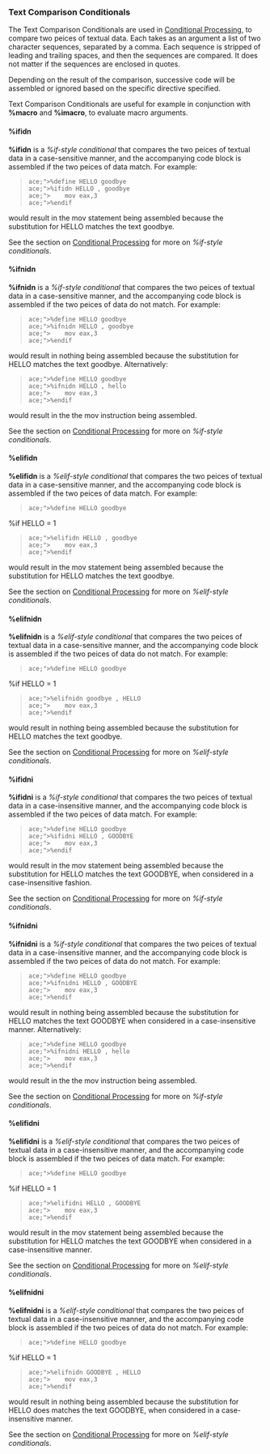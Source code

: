### Text Comparison Conditionals

 
 The Text Comparison Conditionals are used in [Conditional Processing](Conditional%20Processing.md), to compare two peices of textual data.  Each takes as an argument a list of two character sequences, separated by a comma.  Each sequence is stripped of leading and trailing spaces, and then the sequences are compared.  It does not matter if the sequences are enclosed in quotes.
 
 Depending on the result of the comparison, successive code will be assembled or ignored based on the specific directive specified.
 
 Text Comparison Conditionals are useful for example in conjunction with **%macro** and **%imacro**, to evaluate macro arguments.


#### %ifidn

 **%ifidn** is a _%if-style conditional_ that compares the two peices of textual data in a case-sensitive manner, and the accompanying code block is assembled if the two peices of data match.  For example:
 
>     ace;">%define HELLO goodbye
>     ace;">%ifidn HELLO , goodbye
>     ace;">    mov eax,3
>     ace;">%endif
 
 would result in the mov statement being assembled because the substitution for HELLO matches the text goodbye.
 
 See the section on [Conditional Processing](Conditional%20Processing.md) for more on _%if-style conditionals_.


#### %ifnidn

  **%ifnidn** is a _%if-style conditional_ that compares the two peices of textual data in a case-sensitive manner, and the accompanying code block is assembled if the two peices of data do not match.  For example:
 
>     ace;">%define HELLO goodbye
>     ace;">%ifnidn HELLO , goodbye
>     ace;">    mov eax,3
>     ace;">%endif
 
 would result in nothing being assembled because the substitution for HELLO matches the text goodbye.  Alternatively:
 
>     ace;">%define HELLO goodbye
>     ace;">%ifnidn HELLO , hello
>     ace;">    mov eax,3
>     ace;">%endif
 
 would result in the the mov instruction being assembled.
 
 See the section on [Conditional Processing](Conditional%20Processing.md) for more on _%if-style conditionals_.


#### %elifidn

 **%elifidn** is a _%elif-style conditional_ that compares the two peices of textual data in a case-sensitive manner, and the accompanying code block is assembled if the two peices of data match.  For example:
 
>     ace;">%define HELLO goodbye
 %if HELLO = 1
>     ace;">%elifidn HELLO , goodbye
>     ace;">    mov eax,3
>     ace;">%endif
 
 would result in the mov statement being assembled because the substitution for HELLO matches the text goodbye.
 
 See the section on [Conditional Processing](Conditional%20Processing.md) for more on _%elif-style conditionals_.


####


#### %elifnidn

  **%elifnidn** is a _%elif-style conditional_ that compares the two peices of textual data in a case-sensitive manner, and the accompanying code block is assembled if the two peices of data do not match.  For example:
 
>     ace;">%define HELLO goodbye
 %if HELLO = 1
>     ace;">%elifnidn goodbye , HELLO
>     ace;">    mov eax,3
>     ace;">%endif
 
 would result in nothing being assembled because the substitution for HELLO matches the text goodbye.
 
 See the section on [Conditional Processing](Conditional%20Processing.md) for more on _%elif-style conditionals_.


#### %ifidni

  **%ifidni** is a _%if-style conditional_ that compares the two peices of textual data in a case-insensitive manner, and the accompanying code block is assembled if the two peices of data match.  For example:
 
>     ace;">%define HELLO goodbye
>     ace;">%ifidni HELLO , GOODBYE
>     ace;">    mov eax,3
>     ace;">%endif
 
 would result in the mov statement being assembled because the substitution for HELLO matches the text GOODBYE, when considered in a case-insensitive fashion.
 
 See the section on [Conditional Processing](Conditional%20Processing.md) for more on _%if-style conditionals_.


#### %ifnidni

   **%ifnidni** is a _%if-style conditional_ that compares the two peices of textual data in a case-insensitive manner, and the accompanying code block is assembled if the two peices of data do not match.  For example:
 
>     ace;">%define HELLO goodbye
>     ace;">%ifnidni HELLO , GOODBYE
>     ace;">    mov eax,3
>     ace;">%endif
 
 would result in nothing being assembled because the substitution for HELLO matches the text GOODBYE when considered in a case-insensitive manner.  Alternatively:
 
>     ace;">%define HELLO goodbye
>     ace;">%ifnidni HELLO , hello
>     ace;">    mov eax,3
>     ace;">%endif
 
 would result in the the mov instruction being assembled.
 
 See the section on [Conditional Processing](Conditional%20Processing.md) for more on _%if-style conditionals_.


#### %elifidni

  **%elifidni** is a _%elif-style conditional_ that compares the two peices of textual data in a case-insensitive manner, and the accompanying code block is assembled if the two peices of data match.  For example:
 
>     ace;">%define HELLO goodbye
 %if HELLO = 1
>     ace;">%elifidni HELLO , GOODBYE
>     ace;">    mov eax,3
>     ace;">%endif
 
 would result in the mov statement being assembled because the substitution for HELLO matches the text GOODBYE when considered in a case-insensitive manner.
 
 See the section on [Conditional Processing](Conditional%20Processing.md) for more on _%elif-style conditionals_.


#### %elifnidni

  
  **%elifnidni** is a _%elif-style conditional_ that compares the two peices of textual data in a case-insensitive manner, and the accompanying code block is assembled if the two peices of data do not match.  For example:
 
>     ace;">%define HELLO goodbye
 %if HELLO = 1
>     ace;">%elifnidn GOODBYE , HELLO
>     ace;">    mov eax,3
>     ace;">%endif
 
 would result in nothing being assembled because the substitution for HELLO does matches the text GOODBYE, when considered in a case-insensitive manner.
 
 See the section on [Conditional Processing](Conditional%20Processing.md) for more on _%elif-style conditionals_.
  
   
 